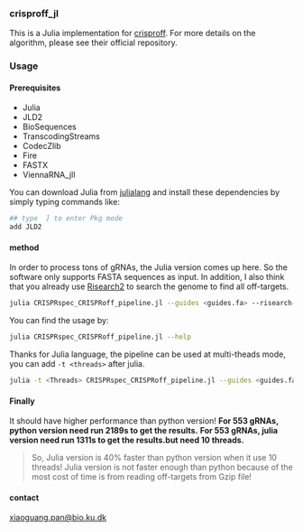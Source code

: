 ### crisproff_jl

This is a Julia implementation for [crisproff](https://github.com/RTH-tools/crisproff). For more details on the algorithm, please see their official repository.

### Usage 

#### Prerequisites

- Julia 
- JLD2
- BioSequences
- TranscodingStreams
- CodecZlib
- Fire
- FASTX
- ViennaRNA_jll

You can download Julia from [julialang](https://julialang.org/downloads/) and install these dependencies by simply typing commands like:

```julia
## type  ] to enter Pkg mode 
add JLD2
```

#### method 
In order to process tons of gRNAs, the Julia version comes up here. So the software only supports FASTA sequences as input. In addition, I also think that you already use [Risearch2](https://rth.dk/resources/risearch/) to search the genome to find all off-targets.

```bash
julia CRISPRspec_CRISPRoff_pipeline.jl --guides <guides.fa> --risearch-results-folder <folder> --CRISPRoff-scores-folder <folder> --specificity-report <file>
```

You can find the usage by:

```bash
julia CRISPRspec_CRISPRoff_pipeline.jl --help
```

Thanks for Julia language, the pipeline can be used at multi-theads mode, you can add `-t <threads>` after julia.

```bash
julia -t <Threads> CRISPRspec_CRISPRoff_pipeline.jl --guides <guides.fa> --risearch-results-folder <folder> --CRISPRoff-scores-folder <folder> --specificity-report <file>
```

#### Finally

It should have higher performance than python version!
**For 553 gRNAs, python version need run 2189s to get the results.**
**For 553 gRNAs, julia version need run 1311s to get the results.but need 10 threads.**

> So, Julia version is 40% faster than python version when it use 10 threads! Julia version is not faster enough than python because of the most cost of time is from reading off-targets from Gzip file!

#### contact

xiaoguang.pan@bio.ku.dk

